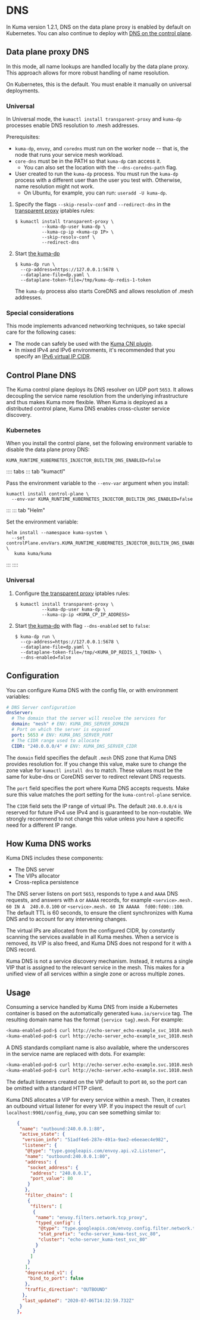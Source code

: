 # DNS

In Kuma version 1.2.1, DNS on the data plane proxy is enabled by default on Kubernetes. You can also continue to deploy with [DNS on the control plane](#control-plane-dns).

## Data plane proxy DNS

In this mode, all name lookups are handled locally by the data plane proxy. This approach allows for more robust handling of name resolution.

On Kubernetes, this is the default. You must enable it manually on universal deployments.

### Universal

In Universal mode, the `kumactl install transparent-proxy` and `kuma-dp` processes enable DNS resolution to .mesh addresses.

Prerequisites:

- `kuma-dp`, `envoy`, and `coredns` must run on the worker node -- that is, the node that runs your service mesh workload.
- `core-dns` must be in the PATH so that `kuma-dp` can access it. 
  - You can also set the location with the `--dns-coredns-path` flag. 
- User created to run the `kuma-dp` process. You must run the `kuma-dp` process with a different user than the user you test with. Otherwise, name resolution might not work.
  - On Ubuntu, for example, you can run: `useradd -U kuma-dp`.

1.  Specify the flags `--skip-resolv-conf` and `--redirect-dns` in the [transparent proxy](transparent-proxying/) iptables rules:

    ```shell
    $ kumactl install transparent-proxy \
              --kuma-dp-user kuma-dp \
              --kuma-cp-ip <kuma-cp IP> \
              --skip-resolv-conf \
              --redirect-dns
    ```

1.  Start [the kuma-dp](dps-and-data-model/#dataplane-entity)

    ```shell
    $ kuma-dp run \
      --cp-address=https://127.0.0.1:5678 \
      --dataplane-file=dp.yaml \
      --dataplane-token-file=/tmp/kuma-dp-redis-1-token
    ```

    The `kuma-dp` process also starts CoreDNS and allows resolution of .mesh addresses.

### Special considerations

This mode implements advanced networking techniques, so take special care for the following cases:

 * The mode can safely be used with the [Kuma CNI plugin](cni/).
 * In mixed IPv4 and IPv6 environments, it's recommended that you specify an [IPv6 virtual IP CIDR](ipv6/).

## Control Plane DNS

The Kuma control plane deploys its DNS resolver on UDP port `5653`. It allows decoupling the service name resolution from the underlying infrastructure and thus makes Kuma more flexible. When Kuma is deployed as a distributed control plane, Kuma DNS enables cross-cluster service discovery.

### Kubernetes

When you install the control plane, set the following environment variable to disable the data plane proxy DNS:

`KUMA_RUNTIME_KUBERNETES_INJECTOR_BUILTIN_DNS_ENABLED=false`

:::: tabs
::: tab "kumactl"

Pass the environment variable to the `--env-var` argument when you install:

```shell
kumactl install control-plane \
  --env-var KUMA_RUNTIME_KUBERNETES_INJECTOR_BUILTIN_DNS_ENABLED=false
```

:::
::: tab "Helm"

Set the environment variable:

```shell
helm install --namespace kuma-system \
  --set controlPlane.envVars.KUMA_RUNTIME_KUBERNETES_INJECTOR_BUILTIN_DNS_ENABLED=false \
   kuma kuma/kuma
```

:::
::::

### Universal

1.  Configure [the transparent proxy](transparent-proxying/) iptables rules:

    ```shell
    $ kumactl install transparent-proxy \
              --kuma-dp-user kuma-dp \
              --kuma-cp-ip <KUMA_CP_IP_ADDRESS>
    ```

1.  Start [the kuma-dp](dps-and-data-model/#dataplane-entity) with flag `--dns-enabled` set to `false`:

    ```shell
    $ kuma-dp run \
      --cp-address=https://127.0.0.1:5678 \
      --dataplane-file=dp.yaml \
      --dataplane-token-file=/tmp/<KUMA_DP_REDIS_1_TOKEN> \
      --dns-enabled=false
    ```

## Configuration

You can configure Kuma DNS with the config file, or with environment variables:

```yaml
# DNS Server configuration
dnsServer:
  # The domain that the server will resolve the services for
  domain: "mesh" # ENV: KUMA_DNS_SERVER_DOMAIN
  # Port on which the server is exposed
  port: 5653 # ENV: KUMA_DNS_SERVER_PORT
  # The CIDR range used to allocate
  CIDR: "240.0.0.0/4" # ENV: KUMA_DNS_SERVER_CIDR
```

The `domain` field specifies the default `.mesh` DNS zone that Kuma DNS provides resolution for. If you change this value, make sure to change the zone value for `kumactl install dns` to match. These values must be the same for kube-dns or CoreDNS server to redirect relevant DNS requests.

The `port` field specifies the port where Kuma DNS accepts requests. Make sure this value matches the port setting for the `kuma-control-plane` service. 

The `CIDR` field sets the IP range of virtual IPs. The default `240.0.0.0/4` is reserved for future IPv4 use IPv4 and is guaranteed to be non-routable. We strongly recommend to not change this value unless you have a specific need for a different IP range.

## How Kuma DNS works 

Kuma DNS includes these components: 

- The DNS server
- The VIPs allocator
- Cross-replica persistence

The DNS server listens on port `5653`, responds to type `A` and `AAAA` DNS requests, and answers with `A` or `AAAAA` records, for example ```<service>.mesh. 60 IN A  240.0.0.100``` or ```<service>.mesh. 60 IN AAAAA  fd00:fd00::100```. The default TTL is 60 seconds, to ensure the client synchronizes with Kuma DNS and to account for any intervening changes.

The virtual IPs are allocated from the configured CIDR, by constantly scanning the services available in all Kuma meshes. When a service is removed, its VIP is also freed, and Kuma DNS does not respond for it with `A` DNS record.

Kuma DNS is not a service discovery mechanism. Instead, it returns a single VIP that is assigned to the relevant service in the mesh. This makes for a unified view of all services within a single zone or across multiple zones.

## Usage

Consuming a service handled by Kuma DNS from inside a Kubernetes container is based on the automatically generated `kuma.io/service` tag. The resulting domain name has the format `{service tag}.mesh`. For example:

```bash
<kuma-enabled-pod>$ curl http://echo-server_echo-example_svc_1010.mesh:80
<kuma-enabled-pod>$ curl http://echo-server_echo-example_svc_1010.mesh
```

A DNS standards compliant name is also available, where the underscores in the service name are replaced with dots. For example:

```bash
<kuma-enabled-pod>$ curl http://echo-server.echo-example.svc.1010.mesh:80
<kuma-enabled-pod>$ curl http://echo-server.echo-example.svc.1010.mesh
```

The default listeners created on the VIP default to port `80`, so the port can be omitted with a standard HTTP client.
 
Kuma DNS allocates a VIP for every service within a mesh. Then, it creates an outbound virtual listener for every VIP. If you inspect the result of `curl localhost:9901/config_dump`, you can see something similar to:

```json
    {
     "name": "outbound:240.0.0.1:80",
     "active_state": {
      "version_info": "51adf4e6-287e-491a-9ae2-e6eeaec4e982",
      "listener": {
       "@type": "type.googleapis.com/envoy.api.v2.Listener",
       "name": "outbound:240.0.0.1:80",
       "address": {
        "socket_address": {
         "address": "240.0.0.1",
         "port_value": 80
        }
       },
       "filter_chains": [
        {
         "filters": [
          {
           "name": "envoy.filters.network.tcp_proxy",
           "typed_config": {
            "@type": "type.googleapis.com/envoy.config.filter.network.tcp_proxy.v2.TcpProxy",
            "stat_prefix": "echo-server_kuma-test_svc_80",
            "cluster": "echo-server_kuma-test_svc_80"
           }
          }
         ]
        }
       ],
       "deprecated_v1": {
        "bind_to_port": false
       },
       "traffic_direction": "OUTBOUND"
      },
      "last_updated": "2020-07-06T14:32:59.732Z"
     }
    },
```
